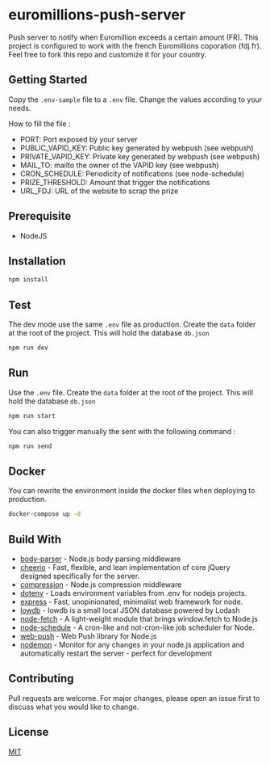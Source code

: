 # euromillions-push-server

Push server to notify when Euromillion exceeds a certain amount (FR).
This project is configured to work with the french Euromillions coporation (fdj.fr).
Feel free to fork this repo and customize it for your country.

## Getting Started

Copy the `.env-sample` file to a `.env` file. Change the values according to your needs.

How to fill the file :

- PORT: Port exposed by your server
- PUBLIC_VAPID_KEY: Public key generated by webpush (see webpush)
- PRIVATE_VAPID_KEY: Private key generated by webpush (see webpush)
- MAIL_TO: mailto the owner of the VAPID key (see webpush)
- CRON_SCHEDULE: Periodicity of notifications (see node-schedule)
- PRIZE_THRESHOLD: Amount that trigger the notifications
- URL_FDJ: URL of the website to scrap the prize

## Prerequisite

- NodeJS

## Installation

```bash
npm install
```

## Test

The dev mode use the same `.env` file as production.
Create the `data` folder at the root of the project. This will hold the database `db.json`

```bash
npm run dev
```

## Run

Use the `.env` file.
Create the `data` folder at the root of the project. This will hold the database `db.json`

```bash
npm run start
```

You can also trigger manually the sent with the following command :

```bash
npm run send
```

## Docker

You can rewrite the environment inside the docker files when deploying to production.

```bash
docker-compose up -d
```

## Build With

- [body-parser](https://github.com/expressjs/body-parser) - Node.js body parsing middleware
- [cheerio](https://github.com/cheeriojs/cheerio) - Fast, flexible, and lean implementation of core jQuery designed specifically for the server.
- [compression](https://github.com/expressjs/compression) - Node.js compression middleware
- [dotenv](https://github.com/motdotla/dotenv) - Loads environment variables from .env for nodejs projects.
- [express](https://github.com/expressjs/express) - Fast, unopinionated, minimalist web framework for node.
- [lowdb](https://github.com/typicode/lowdb) - lowdb is a small local JSON database powered by Lodash
- [node-fetch](https://github.com/node-fetch/node-fetch) - A light-weight module that brings window.fetch to Node.js
- [node-schedule](https://github.com/node-schedule/node-schedule) - A cron-like and not-cron-like job scheduler for Node.
- [web-push](https://github.com/web-push-libs/web-push) - Web Push library for Node.js
- [nodemon](https://github.com/remy/nodemon) - Monitor for any changes in your node.js application and automatically restart the server - perfect for development

## Contributing

Pull requests are welcome. For major changes, please open an issue first to discuss what you would like to change.

## License

[MIT](https://choosealicense.com/licenses/mit/)
